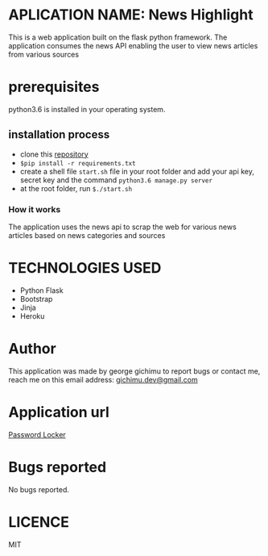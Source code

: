 # APLICATION NAME: News Highlight

This is a web application built on the flask python framework. The application consumes the news API enabling the user to view news articles from various sources

# prerequisites

python3.6 is installed in your operating system.

## installation process

* clone this [repository](https://github.com/gichimux/password-locker)
* ```$pip install -r requirements.txt```
* create a shell file ```start.sh``` file in your root folder and add your api key, secret key and the command ```python3.6 manage.py server```
* at the root folder, run ```$./start.sh```


### How it works

The application uses the news api to scrap the web for various news articles based on news categories and sources


# TECHNOLOGIES USED

* Python Flask
* Bootstrap
* Jinja
* Heroku

# Author

This application was made by george gichimu
to report bugs or contact me, reach me on this email address: [gichimu.dev@gmail.com](gichimu.dev@gmail.com)

# Application url

[Password Locker](https://github.com/gichimux/news_highlight_0.1)

# Bugs reported

No bugs reported.

# LICENCE
MIT
